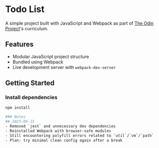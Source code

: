 # Todo List

A simple project built with JavaScript and Webpack as part of [The Odin Project](https://www.theodinproject.com/)'s curriculum.

## Features

- Modular JavaScript project structure
- Bundled using Webpack
- Live development server with `webpack-dev-server`

## Getting Started

### Install dependencies
```bash
npm install

### Notes
## 2025-06-15
- Removed `jest` and unnecessary dev dependencies
- Reinstalled Webpack with browser-safe modules
- Still encountering polyfill errors related to `util`/`vm`/`path`
- Plan: try minimal clean config again after a break
